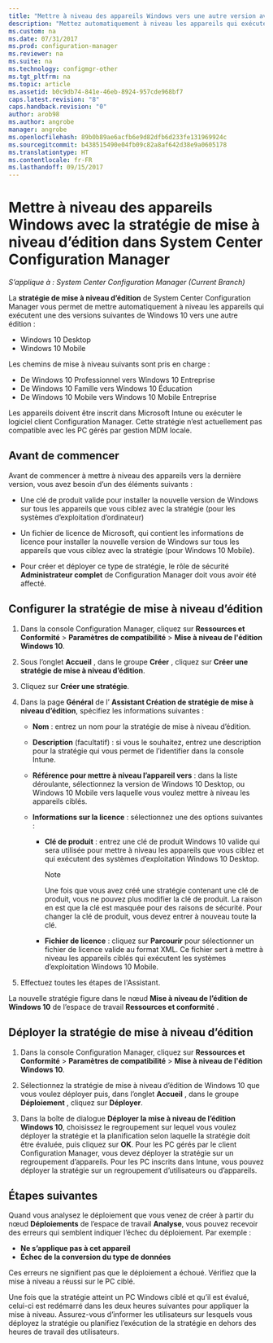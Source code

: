 ```yaml
---
title: "Mettre à niveau des appareils Windows vers une autre version avec Configuration Manager | Microsoft Docs"
description: "Mettez automatiquement à niveau les appareils qui exécutent Windows 10 Desktop, Windows 10 Mobile ou Windows 10 Holographique vers une autre édition avec Configuration Manager."
ms.custom: na
ms.date: 07/31/2017
ms.prod: configuration-manager
ms.reviewer: na
ms.suite: na
ms.technology: configmgr-other
ms.tgt_pltfrm: na
ms.topic: article
ms.assetid: b0c9db74-841e-46eb-8924-957cde968bf7
caps.latest.revision: "8"
caps.handback.revision: "0"
author: arob98
ms.author: angrobe
manager: angrobe
ms.openlocfilehash: 89b0b89ae6acfb6e9d82dfb6d233fe131969924c
ms.sourcegitcommit: b438515490e04fb09c82a8af642d38e9a0605178
ms.translationtype: HT
ms.contentlocale: fr-FR
ms.lasthandoff: 09/15/2017
---
```

# <a name="upgrade-windows-devices-with-the-edition-upgrade-policy-in-system-center-configuration-manager"></a>Mettre à niveau des appareils Windows avec la stratégie de mise à niveau d’édition dans System Center Configuration Manager

*S’applique à : System Center Configuration Manager (Current Branch)*


La **stratégie de mise à niveau d’édition** de System Center Configuration Manager vous permet de mettre automatiquement à niveau les appareils qui exécutent une des versions suivantes de Windows 10 vers une autre édition :

- Windows 10 Desktop
- Windows 10 Mobile
<!-- - Windows 10 Holographic -->

Les chemins de mise à niveau suivants sont pris en charge :

- De Windows 10 Professionnel vers Windows 10 Entreprise
- De Windows 10 Famille vers Windows 10 Éducation
- De Windows 10 Mobile vers Windows 10 Mobile Entreprise
<!-- - From Windows 10 Holographic Pro to Windows 10 Holographic Enterprise -->

Les appareils doivent être inscrit dans Microsoft Intune ou exécuter le logiciel client Configuration Manager. Cette stratégie n’est actuellement pas compatible avec les PC gérés par gestion MDM locale.

## <a name="before-you-start"></a>Avant de commencer  
 Avant de commencer à mettre à niveau des appareils vers la dernière version, vous avez besoin d’un des éléments suivants :  

-   Une clé de produit valide pour installer la nouvelle version de Windows sur tous les appareils que vous ciblez avec la stratégie (pour les systèmes d’exploitation d’ordinateur)  

-   Un fichier de licence de Microsoft, qui contient les informations de licence pour installer la nouvelle version de Windows sur tous les appareils que vous ciblez avec la stratégie (pour Windows 10 Mobile<!-- and Windows 10 Holographic-->).

- Pour créer et déployer ce type de stratégie, le rôle de sécurité **Administrateur complet** de Configuration Manager doit vous avoir été affecté.

## <a name="configure-the-edition-upgrade-policy"></a>Configurer la stratégie de mise à niveau d’édition  

1.  Dans la console Configuration Manager, cliquez sur **Ressources et Conformité** > **Paramètres de compatibilité** > **Mise à niveau de l'édition Windows 10**.  

3.  Sous l’onglet **Accueil** , dans le groupe **Créer** , cliquez sur **Créer une stratégie de mise à niveau d’édition**.  

4.  Cliquez sur **Créer une stratégie**.  

5.  Dans la page **Général** de l’ **Assistant Création de stratégie de mise à niveau d’édition**, spécifiez les informations suivantes :  

    -   **Nom** : entrez un nom pour la stratégie de mise à niveau d’édition.  

    -   **Description** (facultatif) : si vous le souhaitez, entrez une description pour la stratégie qui vous permet de l’identifier dans la console Intune.  

    -   **Référence pour mettre à niveau l’appareil vers** : dans la liste déroulante, sélectionnez la version de Windows 10 Desktop, <!-- Windows 10 Holographic,--> ou Windows 10 Mobile vers laquelle vous voulez mettre à niveau les appareils ciblés.  

    -   **Informations sur la licence** : sélectionnez une des options suivantes :  

        -   **Clé de produit** : entrez une clé de produit Windows 10 valide qui sera utilisée pour mettre à niveau les appareils que vous ciblez et qui exécutent des systèmes d’exploitation Windows 10 Desktop.  

            > [!NOTE]  
            >  Une fois que vous avez créé une stratégie contenant une clé de produit, vous ne pouvez plus modifier la clé de produit. La raison en est que la clé est masquée pour des raisons de sécurité. Pour changer la clé de produit, vous devez entrer à nouveau toute la clé.  

        -   **Fichier de licence** : cliquez sur **Parcourir** pour sélectionner un fichier de licence valide au format XML. Ce fichier sert à mettre à niveau les appareils ciblés qui exécutent les systèmes d’exploitation <!--Windows 10 Holographic and -->Windows 10 Mobile.  

6.  Effectuez toutes les étapes de l'Assistant.  

La nouvelle stratégie figure dans le nœud **Mise à niveau de l’édition de Windows 10** de l’espace de travail **Ressources et conformité** .  

## <a name="deploy-the-edition-upgrade-policy"></a>Déployer la stratégie de mise à niveau d’édition  

1.  Dans la console Configuration Manager, cliquez sur **Ressources et Conformité** > **Paramètres de compatibilité** > **Mise à niveau de l'édition Windows 10**.  

3.  Sélectionnez la stratégie de mise à niveau d’édition de Windows 10 que vous voulez déployer puis, dans l’onglet **Accueil** , dans le groupe **Déploiement** , cliquez sur **Déployer**.  

4.  Dans la boîte de dialogue **Déployer la mise à niveau de l’édition Windows 10**, choisissez le regroupement sur lequel vous voulez déployer la stratégie et la planification selon laquelle la stratégie doit être évaluée, puis cliquez sur **OK**. Pour les PC gérés par le client Configuration Manager, vous devez déployer la stratégie sur un regroupement d’appareils. Pour les PC inscrits dans Intune, vous pouvez déployer la stratégie sur un regroupement d’utilisateurs ou d’appareils. 



## <a name="next-steps"></a>Étapes suivantes

Quand vous analysez le déploiement que vous venez de créer à partir du nœud **Déploiements** de l’espace de travail **Analyse**, vous pouvez recevoir des erreurs qui semblent indiquer l’échec du déploiement. Par exemple :
- **Ne s’applique pas à cet appareil**
- **Échec de la conversion du type de données**

Ces erreurs ne signifient pas que le déploiement a échoué. Vérifiez que la mise à niveau a réussi sur le PC ciblé.

Une fois que la stratégie atteint un PC Windows ciblé et qu’il est évalué, celui-ci est redémarré dans les deux heures suivantes pour appliquer la mise à niveau. Assurez-vous d’informer les utilisateurs sur lesquels vous déployez la stratégie ou planifiez l’exécution de la stratégie en dehors des heures de travail des utilisateurs.
